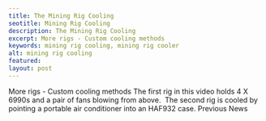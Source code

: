 ```yaml
---
title: The Mining Rig Cooling
seotitle: Mining Rig Cooling
description: The Mining Rig Cooling
excerpt: More rigs - Custom cooling methods
keywords: mining rig cooling, mining rig cooler
alt: mining rig cooling
featured: 
layout: post
---
```

More rigs - Custom cooling methods
The first rig in this video holds 4 X 6990s and a pair of fans blowing from above.  The second rig is cooled by pointing a portable air conditioner into an HAF932 case.
Previous News
